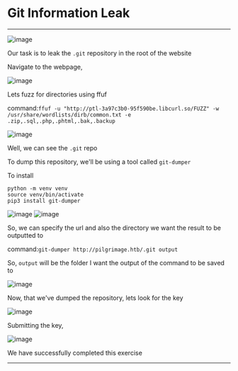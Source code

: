 # Git Information Leak
<hr>

![image](https://github.com/BlackAnon22/BlackAnon22.github.io/assets/67879936/119a94f6-3623-46d3-8263-1d00d54b9b0b)

Our task is to leak the ```.git``` repository in the root of the website

Navigate to the webpage,

![image](https://github.com/BlackAnon22/BlackAnon22.github.io/assets/67879936/aa5c8cc4-4d2f-45a9-8a76-af90b1f31561)

Lets fuzz for directories using ffuf

command:```ffuf -u "http://ptl-3a97c3b0-95f590be.libcurl.so/FUZZ" -w /usr/share/wordlists/dirb/common.txt -e .zip,.sql,.php,.phtml,.bak,.backup```

![image](https://github.com/BlackAnon22/BlackAnon22.github.io/assets/67879936/a4f09d64-ea5e-419c-bb51-00d72a2a056c)

Well, we can see the ```.git``` repo

To dump this repository, we'll be using a tool called ```git-dumper```

To install

```
python -m venv venv
source venv/bin/activate
pip3 install git-dumper
```

![image](https://github.com/BlackAnon22/BlackAnon22.github.io/assets/67879936/26427aeb-f6c3-4958-959e-ecd59d0c823f)
![image](https://github.com/BlackAnon22/BlackAnon22.github.io/assets/67879936/eddace71-6e65-4992-9b2d-b666c12dc6a7)

So, we can specify the url and also the directory we want the result to be outputted to

command:```git-dumper http://pilgrimage.htb/.git output```

So, ```output``` will be the folder I want the output of the command to be saved to

![image](https://github.com/BlackAnon22/BlackAnon22.github.io/assets/67879936/404e42d8-7353-45fa-b56b-8d0f27f22b03)

Now, that we've dumped the repository, lets look for the key

![image](https://github.com/BlackAnon22/BlackAnon22.github.io/assets/67879936/64032dec-8d3d-4de8-9116-2541af72e900)

Submitting the key,

![image](https://github.com/BlackAnon22/BlackAnon22.github.io/assets/67879936/65c5e085-1c4a-4130-8ce3-b0459bef2d7b)

We have successfully completed this exercise

----------------------------

# 
























